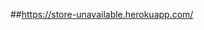 ##https://store-unavailable.herokuapp.com/
<!-- hot fix
      + chi tiết sản phẩm x
      + like useEffect x
 -->
<!--
      - [Basket(Momo) + ProfileForm(textwarn)]
      - SignedInMenu(ChangePwd)
      - AdminMember(lockout)
      - [ProductDetail(productAttribute) + BasketTable(displayProAttr)]
      - [App(<Notifications />)]
      - [Login(google-login)]
-->
<!-- NLN
      + Momo x
      + đổi mật khẩu x
      + lock user x
      + chọn size, màu sản phẩm x
      + tồn kho x
      + khuyễn mãi x
      + xác nhận đơn hàng x
      + xác nhận bình luận x
      + hiển thị thông báo x
      + đăng nhập gmail x
      + like sản phẩm x
      + hủy đơn hàng momo - hoàn tiền momo x
      + thống kê
            - doanh số theo d/m/y x
      + chọn địa chỉ 
      + blog
      + paypal
      + vnpay
 -->
